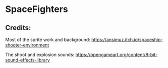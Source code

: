 # SpaceFighters


## Credits:
Most of the sprite work and background:
https://ansimuz.itch.io/spaceship-shooter-environment

The shoot and explosion sounds:
https://opengameart.org/content/8-bit-sound-effects-library
